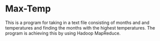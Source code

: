 # Max-Temp
This is a program for taking in a text file consisting of months and and temperatures and finding the months with the highest temperatures. The program is achieving this by using Hadoop MapReduce.
